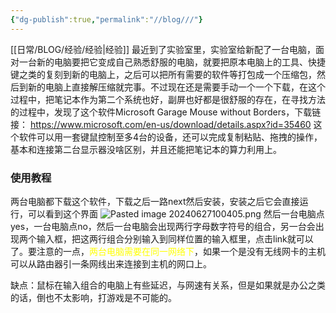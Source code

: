 ```yaml
---
{"dg-publish":true,"permalink":"//blog///"}
---
```


[[日常/BLOG/经验/经验\|经验]]
最近到了实验室里，实验室给新配了一台电脑，面对一台新的电脑要把它变成自己熟悉舒服的电脑，就要把原本电脑上的工具、快捷键之类的复刻到新的电脑上，之后可以把所有需要的软件等打包成一个压缩包，然后到新的电脑上直接解压缩就完事。不过现在还是需要手动一个一个下载，在这个过程中，把笔记本作为第二个系统也好，副屏也好都是很舒服的存在，在寻找方法的过程中，发现了这个软件Microsoft Garage Mouse without Borders，下载链接：
https://www.microsoft.com/en-us/download/details.aspx?id=35460
这个软件可以用一套键鼠控制至多4台的设备，还可以完成复制粘贴、拖拽的操作，基本和连接第二台显示器没啥区别，并且还能把笔记本的算力利用上。

### 使用教程
两台电脑都下载这个软件，下载之后一路next然后安装，安装之后它会直接运行，可以看到这个界面
![Pasted image 20240627100405.png](/img/user/%E6%97%A5%E5%B8%B8/BLOG/%E5%AE%9D%E5%BA%93/Pasted%20image%2020240627100405.png)
然后一台电脑点yes，一台电脑点no，然后一台电脑会出现两行字母数字符号的组合，另一台会出现两个输入框，把这两行组合分别输入到同样位置的输入框里，点击link就可以了。要注意的一点，<font color=yellow>两台电脑需要在同一网络下</font>，如果一个是没有无线网卡的主机可以从路由器引一条网线出来连接到主机的网口上。

缺点：鼠标在输入组合的电脑上有些延迟，与网速有关系，但是如果就是办公之类的话，倒也不太影响，打游戏是不可能的。